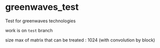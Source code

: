 # greenwaves_test
Test for greenwaves technologies

work is on `test` branch

size max of matrix that can be treated : 1024 (with convolution by block)
